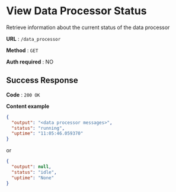 ﻿
# View Data Processor Status

Retrieve information about the current status of the data processor

**URL** : `/data_processor`

**Method** : `GET`

**Auth required** : NO

## Success Response

**Code** : `200 OK`

**Content example**

```json
{
  "output": "<data processor messages>", 
  "status": "running", 
  "uptime": "11:05:46.059370"
}
```

or 
```json
{
  "output": null, 
  "status": "idle", 
  "uptime": "None"
}
```
